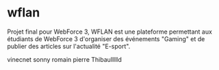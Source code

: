 ﻿# wflan
Projet final pour WebForce 3, WFLAN est une plateforme permettant aux étudiants de WebForce 3 d'organiser des événements "Gaming" et de publier des articles sur l'actualité "E-sport".

vinecnet
sonny
romain
pierre
Thibaullllld